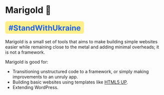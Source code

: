 # Marigold :blossom:

[![Stand With Ukraine](https://raw.githubusercontent.com/vshymanskyy/StandWithUkraine/main/badges/StandWithUkraine.svg)](https://stand-with-ukraine.pp.ua)

Marigold is a small set of tools that aims to make building simple websites easier while remaining close to the metal and adding minimal overheads; it is not a framework.

Marigold is good for:
* Transitioning unstructured code to a framework, or simply making improvements to an unruly app.
* Building basic websites using templates like [HTML5 UP](https://html5up.net/).
* Extending WordPress.

